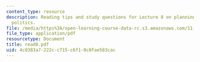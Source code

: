 ```yaml
---
content_type: resource
description: Reading tips and study questions for Lecture 8 on planning and interest-group
  politics.
file: /media/https%3A/open-learning-course-data-rc.s3.amazonaws.com/11-201-gateway-planning-action-fall-2007/4c0383a7222cc715c6f10c0fae583cac_read8.pdf
file_type: application/pdf
resourcetype: Document
title: read8.pdf
uid: 4c0383a7-222c-c715-c6f1-0c0fae583cac
---
```

